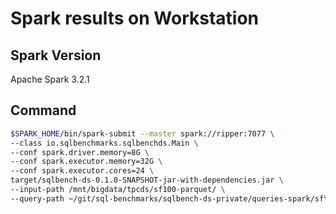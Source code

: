 # Spark results on Workstation

## Spark Version

Apache Spark 3.2.1

## Command 

```bash
$SPARK_HOME/bin/spark-submit --master spark://ripper:7077 \
--class io.sqlbenchmarks.sqlbenchds.Main \
--conf spark.driver.memory=8G \
--conf spark.executor.memory=32G \
--conf spark.executor.cores=24 \
target/sqlbench-ds-0.1.0-SNAPSHOT-jar-with-dependencies.jar \
--input-path /mnt/bigdata/tpcds/sf100-parquet/ \
--query-path ~/git/sql-benchmarks/sqlbench-ds-private/queries-spark/sf\=100/
```